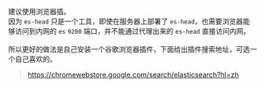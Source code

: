 建议使用浏览器插。  
因为 `es-head` 只是一个工具，即使在服务器上部署了 `es-head`，也需要浏览器能够访问到内网的 `es` `9200` 端口，并不能通过代理出来的 `es-head` 直接访问内网。  
</br>
所以更好的做法是自己安装一个谷歌浏览器插件，下面给出插件搜索地址，可选一个自己喜欢的。  

 > https://chromewebstore.google.com/search/elasticsearch?hl=zh